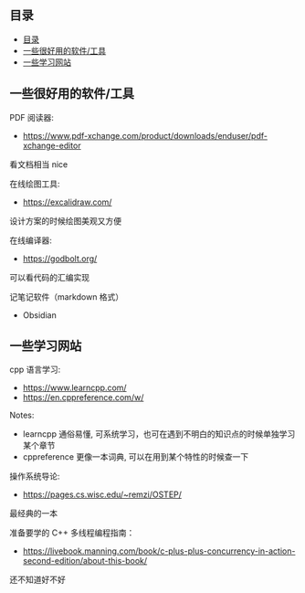 ## 目录
- [目录](#目录)
- [一些很好用的软件/工具](#一些很好用的软件工具)
- [一些学习网站](#一些学习网站)

## 一些很好用的软件/工具

PDF 阅读器:
- https://www.pdf-xchange.com/product/downloads/enduser/pdf-xchange-editor

看文档相当 nice

在线绘图工具:
- https://excalidraw.com/

设计方案的时候绘图美观又方便

在线编译器:
- https://godbolt.org/

可以看代码的汇编实现

记笔记软件（markdown 格式）
- Obsidian

## 一些学习网站

cpp 语言学习:
- https://www.learncpp.com/
- https://en.cppreference.com/w/

Notes: 
- learncpp 通俗易懂, 可系统学习，也可在遇到不明白的知识点的时候单独学习某个章节
- cppreference 更像一本词典,  可以在用到某个特性的时候查一下


操作系统导论:
- https://pages.cs.wisc.edu/~remzi/OSTEP/

最经典的一本

准备要学的 C++ 多线程编程指南：
- https://livebook.manning.com/book/c-plus-plus-concurrency-in-action-second-edition/about-this-book/

还不知道好不好
